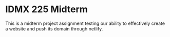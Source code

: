 # IDMX 225 Midterm
This is a midterm project assignment testing our ability to effectively create a website and push its domain through netlify.